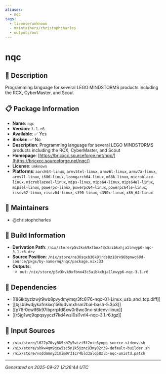 ```yaml
---
aliases:
  - nqc
tags:
  - license/unknown
  - maintainers/christophcharles
  - outputs/out
---
```


# nqc

## 📝 Description

Programming language for several LEGO MINDSTORMS products including the RCX, CyberMaster, and Scout

## 📋 Package Information

- **Name**: `nqc`
- **Version**: `3.1.r6`
- **Available**: ✅ Yes
- **Broken**: ✅ No
- **Description**: Programming language for several LEGO MINDSTORMS products including the RCX, CyberMaster, and Scout
- **Homepage**: [https://bricxcc.sourceforge.net/nqc/](https://bricxcc.sourceforge.net/nqc/)
- **License**: `unknown`
- **Platforms**: `aarch64-linux`, `armv5tel-linux`, `armv6l-linux`, `armv7a-linux`, `armv7l-linux`, `i686-linux`, `loongarch64-linux`, `m68k-linux`, `microblaze-linux`, `microblazeel-linux`, `mips-linux`, `mips64-linux`, `mips64el-linux`, `mipsel-linux`, `powerpc-linux`, `powerpc64-linux`, `powerpc64le-linux`, `riscv32-linux`, `riscv64-linux`, `s390-linux`, `s390x-linux`, `x86_64-linux`
## 👥 Maintainers

- @christophcharles


## 🔧 Build Information

- **Derivation Path**: `/nix/store/p5v3kvk9xfbnx43c5aibkxhja1lnwyp6-nqc-3.1.r6.drv`
- **Source Position**: `/nix/store/ns30sqxb36k8jrds8z18rv96bpnwc60d-source/pkgs/by-name/nq/nqc/package.nix:33`
- **Outputs**:
  - `out`:  `/nix/store/p5v3kvk9xfbnx43c5aibkxhja1lnwyp6-nqc-3.1.r6`

## 🔗 Dependencies

- [[86lkbyzizwjr9wb8pvydmymqr3fc6l76-nqc-01-Linux_usb_and_tcp.diff]]
- [[bjsb6wdjykafnkixq156qdvmxhsm2bai-bash-5.3p3]]
- [[p76r0cwlf6k97ibprrpfd8xw0r8wc3nx-stdenv-linux]]
- [[r5jg1wq9qpqsyyczf7kd4wsl0sl1vrl4-nqc-3.1.r6.tgz]]

## 📁 Input Sources

- `/nix/store/l622p70vy8k5sh7y5wizi5f2mic6ynpg-source-stdenv.sh`
- `/nix/store/shkw4qm9qcw5sc5n1k5jznc83ny02r39-default-builder.sh`
- `/nix/store/vsddmmny31mim0r31cr4bld3alq68zlb-nqc-unistd.patch`

---
*Generated on 2025-09-27 12:26:44 UTC*
